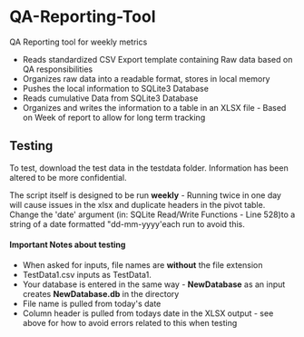 # QA-Reporting-Tool
QA Reporting tool for weekly metrics

* Reads standardized CSV Export template containing Raw data based on QA responsibilities
* Organizes raw data into a readable format, stores in local memory
* Pushes the local information to SQLite3 Database
* Reads cumulative Data from SQLite3 Database
* Organizes and writes the information to a table in an XLSX file - Based on Week of report to allow for long term tracking

## Testing
To test, download the test data in the testdata folder. Information has been altered to be more confidential.

The script itself is designed to be run **weekly** - Running twice in one day will cause issues in the xlsx and duplicate headers in the pivot table. Change the 'date' argument (in: SQLite Read/Write Functions - Line 528)to a string of a date formatted "dd-mm-yyyy'each run to avoid this.

#### Important Notes about testing

* When asked for inputs, file names are __without__ the file extension
 * TestData1.csv inputs as TestData1.
 * Your database is entered in the same way - __NewDatabase__ as an input creates __NewDatabase.db__ in the directory
* File name is pulled from today's date
* Column header is pulled from todays date in the XLSX output - see above for how to avoid errors related to this when testing
